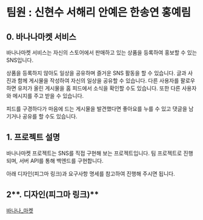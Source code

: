 # 팀원 : 신현수 서해리 안예은 한송연 홍예림

## 0. 바나나마켓 서비스

바나나마켓 서비스는 자신의 스토어에서 판매하고 있는 상품을 등록하여 홍보할 수 있는 SNS입니다.

상품을 등록하지 않아도 일상을 공유하며 즐거운 SNS 활동을 할 수 있습니다. 글과 사진과 함께 게시물을 작성하여 자신의 일상을 공유할 수 있습니다. 다른 사용자를 팔로우하면 유저가 올린 게시물을 홈 피드에서 소식을 확인할 수도 있습니다. 또한 다른 사용자와 메시지를 주고 받을 수 있습니다.

피드를 구경하다가 마음에 드는 게시물을 발견했다면 좋아요를 누를 수 있고 댓글을 남기거나 공유를 할 수도 있습니다.

## 1. 프로젝트 설명

바나나마켓 프로젝트는 SNS를 직접 구현해 보는 프로젝트입니다. 팀 프로젝트로 진행되며, 서버 API를 통해 백엔드를 구현합니다.

아래 디자인(피그마 링크)과 요구사항 명세를 참고하여 진행해 주시면 됩니다.

## 2**. 디자인(피그마 링크)**

[바나나_마켓](https://www.figma.com/file/R69gRlt5uLIhwZvkyPZWHy/%EB%B0%94%EB%82%98%EB%82%98%EB%A7%88%EC%BC%93?node-id=0%3A1)
